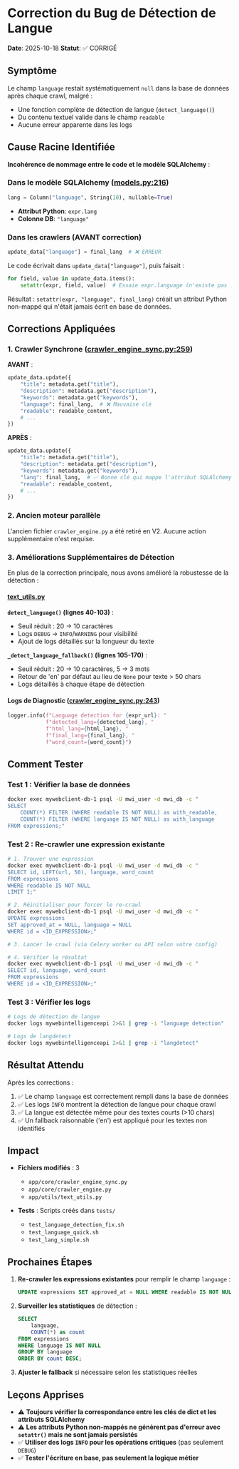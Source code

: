 # Correction du Bug de Détection de Langue

**Date**: 2025-10-18
**Statut**: ✅ CORRIGÉ

## Symptôme

Le champ `language` restait systématiquement `null` dans la base de données après chaque crawl, malgré :
- Une fonction complète de détection de langue (`detect_language()`)
- Du contenu textuel valide dans le champ `readable`
- Aucune erreur apparente dans les logs

## Cause Racine Identifiée

**Incohérence de nommage entre le code et le modèle SQLAlchemy** :

### Dans le modèle SQLAlchemy ([models.py:216](../MyWebIntelligenceAPI/app/db/models.py#L216))
```python
lang = Column("language", String(10), nullable=True)
```
- **Attribut Python**: `expr.lang`
- **Colonne DB**: `"language"`

### Dans les crawlers (AVANT correction)
```python
update_data["language"] = final_lang  # ❌ ERREUR
```

Le code écrivait dans `update_data["language"]`, puis faisait :
```python
for field, value in update_data.items():
    setattr(expr, field, value)  # Essaie expr.language (n'existe pas !)
```

Résultat : `setattr(expr, "language", final_lang)` créait un attribut Python non-mappé qui n'était jamais écrit en base de données.

## Corrections Appliquées

### 1. Crawler Synchrone ([crawler_engine_sync.py:259](../MyWebIntelligenceAPI/app/core/crawler_engine_sync.py#L259))

**AVANT** :
```python
update_data.update({
    "title": metadata.get("title"),
    "description": metadata.get("description"),
    "keywords": metadata.get("keywords"),
    "language": final_lang,  # ❌ Mauvaise clé
    "readable": readable_content,
    # ...
})
```

**APRÈS** :
```python
update_data.update({
    "title": metadata.get("title"),
    "description": metadata.get("description"),
    "keywords": metadata.get("keywords"),
    "lang": final_lang,  # ✅ Bonne clé qui mappe l'attribut SQLAlchemy
    "readable": readable_content,
    # ...
})
```

### 2. Ancien moteur parallèle

L'ancien fichier `crawler_engine.py` a été retiré en V2. Aucune action supplémentaire n'est requise.

### 3. Améliorations Supplémentaires de Détection

En plus de la correction principale, nous avons amélioré la robustesse de la détection :

#### [text_utils.py](../MyWebIntelligenceAPI/app/utils/text_utils.py)

**`detect_language()` (lignes 40-103)** :
- Seuil réduit : 20 → 10 caractères
- Logs `DEBUG` → `INFO`/`WARNING` pour visibilité
- Ajout de logs détaillés sur la longueur du texte

**`_detect_language_fallback()` (lignes 105-170)** :
- Seuil réduit : 20 → 10 caractères, 5 → 3 mots
- Retour de 'en' par défaut au lieu de `None` pour texte > 50 chars
- Logs détaillés à chaque étape de détection

#### Logs de Diagnostic ([crawler_engine_sync.py:243](../MyWebIntelligenceAPI/app/core/crawler_engine_sync.py#L243))

```python
logger.info(f"Language detection for {expr_url}: "
            f"detected_lang={detected_lang}, "
            f"html_lang={html_lang}, "
            f"final_lang={final_lang}, "
            f"word_count={word_count}")
```

## Comment Tester

### Test 1 : Vérifier la base de données

```bash
docker exec mywebclient-db-1 psql -U mwi_user -d mwi_db -c "
SELECT
    COUNT(*) FILTER (WHERE readable IS NOT NULL) as with_readable,
    COUNT(*) FILTER (WHERE language IS NOT NULL) as with_language
FROM expressions;"
```

### Test 2 : Re-crawler une expression existante

```bash
# 1. Trouver une expression
docker exec mywebclient-db-1 psql -U mwi_user -d mwi_db -c "
SELECT id, LEFT(url, 50), language, word_count
FROM expressions
WHERE readable IS NOT NULL
LIMIT 1;"

# 2. Réinitialiser pour forcer le re-crawl
docker exec mywebclient-db-1 psql -U mwi_user -d mwi_db -c "
UPDATE expressions
SET approved_at = NULL, language = NULL
WHERE id = <ID_EXPRESSION>;"

# 3. Lancer le crawl (via Celery worker ou API selon votre config)

# 4. Vérifier le résultat
docker exec mywebclient-db-1 psql -U mwi_user -d mwi_db -c "
SELECT id, language, word_count
FROM expressions
WHERE id = <ID_EXPRESSION>;"
```

### Test 3 : Vérifier les logs

```bash
# Logs de détection de langue
docker logs mywebintelligenceapi 2>&1 | grep -i "language detection"

# Logs de langdetect
docker logs mywebintelligenceapi 2>&1 | grep -i "langdetect"
```

## Résultat Attendu

Après les corrections :

1. ✅ Le champ `language` est correctement rempli dans la base de données
2. ✅ Les logs `INFO` montrent la détection de langue pour chaque crawl
3. ✅ La langue est détectée même pour des textes courts (>10 chars)
4. ✅ Un fallback raisonnable ('en') est appliqué pour les textes non identifiés

## Impact

- **Fichiers modifiés** : 3
  - `app/core/crawler_engine_sync.py`
  - `app/core/crawler_engine.py`
  - `app/utils/text_utils.py`

- **Tests** : Scripts créés dans `tests/`
  - `test_language_detection_fix.sh`
  - `test_language_quick.sh`
  - `test_lang_simple.sh`

## Prochaines Étapes

1. **Re-crawler les expressions existantes** pour remplir le champ `language` :
   ```sql
   UPDATE expressions SET approved_at = NULL WHERE readable IS NOT NULL AND language IS NULL;
   ```

2. **Surveiller les statistiques** de détection :
   ```sql
   SELECT
       language,
       COUNT(*) as count
   FROM expressions
   WHERE language IS NOT NULL
   GROUP BY language
   ORDER BY count DESC;
   ```

3. **Ajuster le fallback** si nécessaire selon les statistiques réelles

## Leçons Apprises

- ⚠️ **Toujours vérifier la correspondance entre les clés de dict et les attributs SQLAlchemy**
- ⚠️ **Les attributs Python non-mappés ne génèrent pas d'erreur avec `setattr()` mais ne sont jamais persistés**
- ✅ **Utiliser des logs `INFO` pour les opérations critiques** (pas seulement `DEBUG`)
- ✅ **Tester l'écriture en base, pas seulement la logique métier**
